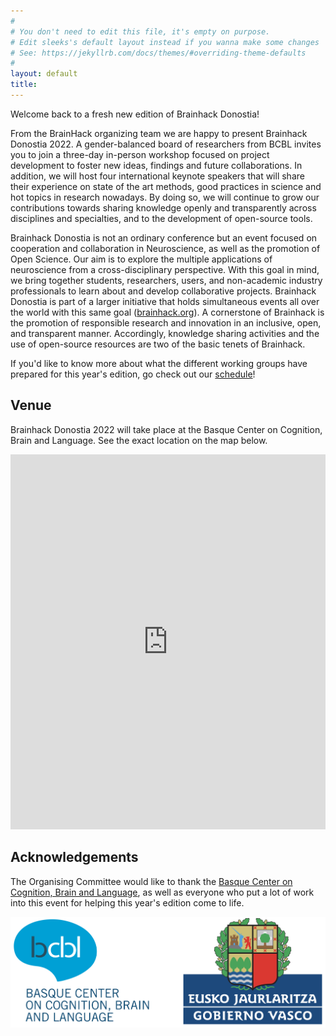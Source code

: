 ```yaml
---
#
# You don't need to edit this file, it's empty on purpose.
# Edit sleeks's default layout instead if you wanna make some changes
# See: https://jekyllrb.com/docs/themes/#overriding-theme-defaults
#
layout: default
title:
---
```


Welcome back to a fresh new edition of Brainhack Donostia!

From the BrainHack organizing team we are happy to present Brainhack Donostia 2022. A gender-balanced board of researchers from BCBL invites you to join a three-day in-person workshop focused on project development to foster new ideas, findings and future collaborations. In addition, we will host four international keynote speakers that will share their experience on state of the art methods, good practices in science and hot topics in research nowadays. By doing so, we will continue to grow our contributions towards sharing knowledge openly and transparently across disciplines and specialties, and to the development of open-source tools.

Brainhack Donostia is not an ordinary conference but an event focused on cooperation and collaboration in Neuroscience, as well as the promotion of Open Science. Our aim is to explore the multiple applications of neuroscience from a cross-disciplinary perspective. With this goal in mind, we bring together students, researchers, users, and non-academic industry professionals to learn about and develop collaborative projects. Brainhack Donostia is part of a larger initiative that holds simultaneous events all over the world with this same goal ([brainhack.org](https://brainhack.org)). A cornerstone of Brainhack is the promotion of responsible research and innovation in an inclusive, open, and transparent manner. Accordingly, knowledge sharing activities and the use of open-source resources are two of the basic tenets of Brainhack.

If you'd like to know more about what the different working groups have prepared for this year's edition, go check out our [schedule](https://brainhack-donostia.github.io/schedule/)!

<!-- ## Registration

Registration for Brainhack Donostia 2022 is **OPEN**!

This year's edition will be held online, which means it will be **completely free** for participants and we will be able to host people from all around the world, making this year's edition bigger, better, and even more inclusive than ever before!

<a href="https://brainhack-donostia.github.io/registration/" target="_blank"><img class="cta_button" src="assets/img/posts/CTAregister.jpg" alt=""></a> -->

## Venue

Brainhack Donostia 2022 will take place at the Basque Center on Cognition, Brain and Language. See the exact location on the map below.

<center>
<iframe src="https://www.google.com/maps/embed?pb=!1m18!1m12!1m3!1d2903.954908042903!2d-1.9883195479103615!3d43.29426598347979!2m3!1f0!2f0!3f0!3m2!1i1024!2i768!4f13.1!3m3!1m2!1s0xd51afe05db924a1%3A0xaa992e65461e64d7!2sBCBL%20-%20Basque%20Center%20on%20Cognition%2C%20Brain%20and%20Language!5e0!3m2!1ses!2ses!4v1662973101046!5m2!1ses!2ses" width="100%" height="600" style="border:0;" allowfullscreen="" loading="lazy" referrerpolicy="no-referrer-when-downgrade"></iframe>
</center>

 
## Acknowledgements

The Organising Committee would like to thank the <a href="https://www.bcbl.eu/en" target="_blank">Basque Center on Cognition, Brain and Language</a>, as well as everyone who put a lot of work into this event for helping this year's edition come to life.

<a href="https://www.bcbl.eu/en" target="_blank"><img class="bcbl-logo cta_button" src="assets/img/posts/acknowledgements.png" alt=""></a>
